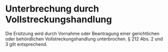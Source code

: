 # Unterbrechung durch Vollstreckungshandlung

Die Ersitzung wird durch Vornahme oder Beantragung einer gerichtlichen oder behördlichen Vollstreckungshandlung unterbrochen. § 212 Abs. 2 und 3 gilt entsprechend.